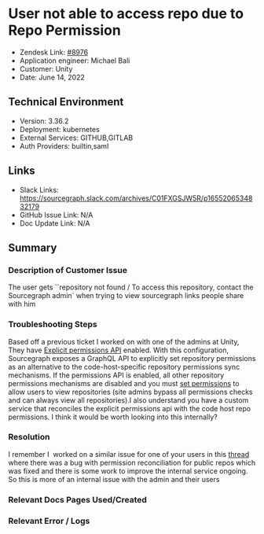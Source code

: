 
# User not able to access repo due to Repo Permission <!-- Ticket Title  Hint: include keywords to make it searchable -->

- Zendesk Link: [#8976](https://sourcegraph.zendesk.com/agent/tickets/8976)
- Application engineer: Michael Bali
- Customer: Unity <!-- Redact if this contains personally identifying information -->
- Date: June 14, 2022

<!-- Data populated from integration, speak to Ben Gordon or Michael Bali if not working -->
<!-- During Internal team trial, fill missing data manually (we are waiting for all data to sync) -->

## Technical Environment
- Version: 3.36.2​
- Deployment: kubernetes
- External Services: GITHUB,GITLAB
- Auth Providers: builtin,saml


## Links
<!-- Data for application engineer manual entry -->
- Slack Links: https://sourcegraph.slack.com/archives/C01FXGSJW5R/p1655206534832179
- GitHub Issue Link: N/A
- Doc Update Link: N/A

## Summary
### Description of Customer Issue
The user gets ``repository not found / To access this repository, contact the Sourcegraph admin` when trying to view sourcegraph links people share with him

### Troubleshooting Steps
Based off a previous ticket I worked on with one of the admins at Unity, They have [Explicit permissions API](https://docs.sourcegraph.com/admin/repo/permissions#explicit-permissions-api) enabled. With this configuration, Sourcegraph exposes a GraphQL API to explicitly set repository permissions as an alternative to the code-host-specific repository permissions sync mechanisms. If the permissions API is enabled, all other repository permissions mechanisms are disabled and you must [set permissions](https://docs.sourcegraph.com/admin/repo/permissions#settings-repository-permissions-for-users) to allow users to view repositories (site admins bypass all permissions checks and can always view all repositories).I also understand you have a custom service that reconciles the explicit permissions api with the code host repo permissions. I think it would be worth looking into this internally?

### Resolution
I remember I  worked on a similar issue for one of your users in this [thread](https://sourcegraph.slack.com/archives/C01FXGSJW5R/p1652701544366349?thread_ts=1651460671.814829&cid=C01FXGSJW5R) where there was a bug with permission reconciliation for public repos which was fixed and there is some work to improve the internal service ongoing. So this is more of an internal issue with the admin and their users

### Relevant Docs Pages Used/Created

### Relevant Error / Logs
<!-- Please redact keys, tokens, and personal identifying information -->


<!-- Once complete, upload a copy to https://github.com/sourcegraph/support-tools-internal/tree/main/resolved-tickets as a .md file -->
<!-- Name the file 8976.md -->
